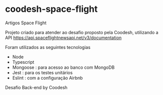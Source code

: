 # coodesh-space-flight

Artigos Space Flight

Projeto criado para atender ao desafio proposto pela Coodesh, utilizando a API https://api.spaceflightnewsapi.net/v3/documentation

Foram utilizados as seguintes tecnologias

-   Node
-   Typescript
-   Mongoose : para acesso ao banco com MongoDB
-   Jest : para os testes unitários
-   Eslint : com a configuração Airbnb

Desafio Back-end by Coodesh
